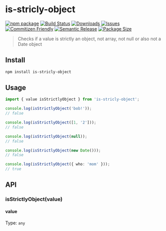 # is-stricly-object

[![npm package][npm-img]][npm-url]
[![Build Status][build-img]][build-url]
[![Downloads][downloads-img]][downloads-url]
[![Issues][issues-img]][issues-url]
[![Commitizen Friendly][commitizen-img]][commitizen-url]
[![Semantic Release][semantic-release-img]][semantic-release-url]
[![Package Size][bundlephobia-img]][bundlephobia-url]

> Checks if a value is strictly an object, not array, not null or also not a Date object

## Install

```bash
npm install is-stricly-object
```

## Usage

```ts
import { value isStrictlyObject } from 'is-stricly-object';

console.log(isStrictlyObject('bob!'));
// false

console.log(isStrictlyObject([1, '2']));
// false

console.log(isStrictlyObject(null));
// false

console.log(isStrictlyObject(new Date()));
// false

console.log(isStrictlyObject({ who: 'mom' }));
// true
```

## API

### isStrictlyObject(value)

#### value

Type: `any`

[build-img]: https://github.com/emekaorji/is-stricly-object/actions/workflows/release.yml/badge.svg
[build-url]: https://github.com/emekaorji/is-stricly-object/actions/workflows/release.yml
[downloads-img]: https://img.shields.io/npm/dt/is-stricly-object
[downloads-url]: https://www.npmtrends.com/is-stricly-object
[npm-img]: https://img.shields.io/npm/v/is-stricly-object
[npm-url]: https://www.npmjs.com/package/is-stricly-object
[issues-img]: https://img.shields.io/github/issues/emekaorji/is-stricly-object
[issues-url]: https://github.com/emekaorji/is-stricly-object/issues
[semantic-release-img]: https://img.shields.io/badge/%20%20%F0%9F%93%A6%F0%9F%9A%80-semantic--release-e10079.svg
[semantic-release-url]: https://github.com/semantic-release/semantic-release
[commitizen-img]: https://img.shields.io/badge/commitizen-friendly-brightgreen.svg
[commitizen-url]: http://commitizen.github.io/cz-cli/
[bundlephobia-img]: https://flat.badgen.net/bundlephobia/minzip/is-stricly-object
[bundlephobia-url]: https://bundlephobia.com/package/is-stricly-object
